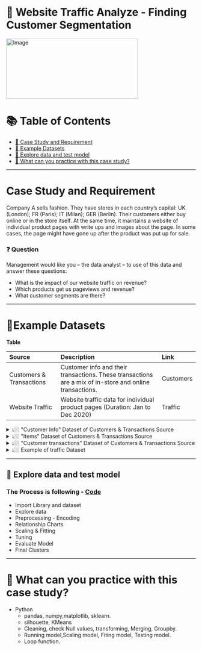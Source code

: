 # 👕 Website Traffic Analyze - Finding Customer Segmentation


 <img src="https://user-images.githubusercontent.com/101379141/201035143-6f1af4fe-4169-4074-8287-6790d88803db.png" alt="Image" width="350" height="160">  



# :books: Table of Contents <!-- omit in toc -->

- [:briefcase: Case Study and Requirement](#case-study-and-requirement)
- [:bookmark_tabs: Example Datasets](#bookmark_tabsexample-datasets)
- [🔎 Explore data and test model](#explore-data-and-test-model)
- [📃 What can you practice with this case study?](#-what-can-you-practice-with-this-case-study)

---

# Case Study and Requirement

Company A sells fashion. They have stores in each country’s capital: UK (London); FR (Paris); IT (Milan); GER (Berlin). Their customers either buy online or in the store itself. 
At the same time, it maintains a website of individual product pages with write ups and images about the page. In some cases, the page might have gone up after the product was put up for sale. 


### ❓ Question
Management would like you – the data analyst – to use of this data and answer these questions: 
- What is the impact of our website traffic on revenue? 
- Which products get us pageviews and revenue?
- What customer segments are there?

---

# :bookmark_tabs:Example Datasets


**Table** 

<div align="center">

|Source|Description|	Link|	
|:----|:-----|:----|
Customers & Transactions|Customer info and their transactions. These transactions are a mix of in-store and online transactions.|Customers|
Website Traffic|Website traffic data for individual product pages (Duration: Jan to Dec 2020)|Traffic|
</div>
 

<details><summary> 👆🏼 "Customer Info" Dataset of Customers & Transactions Source </summary>

- ID : Customer ID
- FirstName
- LastName
- Country
- DateJoined : The date when customer sign up for account on website.
- Gender 
- Birthday:
- Newsletter : Do customer accept to receive email-newsletter monthly ?

|ID|FirstName|	LastName|	Country|	DateJoined|	Gender|	Birthday|	Newsletter|
|:----|:-----|:----|:----|:-----|:----|:----|:-----|
0|	V0.296680287495188|	L0.104646531512644|	FR - France|	2015-12-18|		|1968-02-03|	N|
1|	D0.793097101838541|	Law0.141693355411763|	GER - Germany|	2015-12-21|	M|	2009-10-06|	Y|
2|	Ker0.141418247925814|	Ng0.753960335680345|	FR - France|	2015-12-22	|F	|1990-08-04	|Y|
3|	Fik0.950054552966336|	F0.590961171612745	|UK - United Kingdom|	2015-12-22|	M	|1974-07-24|	N|
4|	Iona0.294287981536498|	Ison0.826191754811968|	IT - Italy|	2015-12-22	|M	|1981-08-13	|N|
5|	Celin0.498684223052738|	Tio0.597043135639238|	GER - Germany|	2015-12-23|	F	|1979-03-27|Y|
6|	Ad0.410135716954602|	Tan0.662463855720801|	GER - Germany|	2015-12-23	|M	|1984-06-01|N|
7|	Ev0.291189764697797|	Kh0.766529502176661|	GER - Germany|	2015-12-24	|F	|1970-11-12|Y|
8|	S0.892783416837388|	WEN0.271074390106408|	FR - France|	2015-12-28	|M|1991-02-28|Y|
9|	Chok0.637930969851357|	SW0.984189910495377|	FR - France|	2015-04-01|	|	|1984-02-14|Y|

</details>

<details><summary> 👆🏼 "Items" Dataset of Customers & Transactions Source </summary>

- ItemID : Customer ID
- Product: encrypted Product Name
- Brand : encrypted Brand name
- SellPrice 
- CostPrice

|ItemID|Product|Brand|SellPrice|CostPrice|	
|:----|:-----|:----|:----|:-----|
1|	032irview0.686128260621012|	Ki)D3jDmA,RIP68X|	943|	359|
2|	070ttream0.518887735674677|	GO4582ey<S!+k1VE| 717|	207|
3|	070htream0.333307794468401|	G.Kb^jz*soY!(-4Q|	739|	199|
4|	100Grseys0.271522111052549|	Dr|vm[-5p~56Y\mk|	532|	262|
5|	100[nside0.645837365801341|	Dr|vm[-5p~56Y\mk|	593|	392|
6|	101Hition0.428000735843647|	LaX{ty9j_zZdD-\`|	1098|	110|
7|	101Tation0.58144832266657|	Bap5U9):Zyo)!(Y0|	434|	164|
8|	101s-info0.671227295694652|	LN=p+iC[&z'G,t&/|	524|	406|
9|	101clease0.915823550778048|	Ac8IJsKH,4xtY.Tk|	586|	231|
10|	101Dlease0.745305177696334|	SSJ%#@$7LTf<p'Jx|	465|	256|


</details>

<details><summary> 👆🏼 "Customer transactions" Dataset of Customers & Transactions Source </summary>

- OrderID :
- CustomerID: 
- ItemID : 
- TransactionDate : When customer buy products
- Channel : Store or Online

|OrderID|CustomerID|ItemID|TransactionDate|Channel|	
|:----|:-----|:----|:----|:-----|
0|	0|	352|	2020-03-21|	In Store|
0|	0|	3433|	2020-07-14|	In Store|
0|	0|	11162|	2020-08-09|	In Store|
0|	0|	13011|2020-12-07|	In Store|
0|	0|	13885|	2020-11-08|	In Store|
1|	0|	1867|	2020-05-19|	In Store|
1|	0|	16495|	2020-01-24|	In Store|
2|	0|	1653|	2020-09-24|	Online|
2|	0|	2520|	2020-02-06|	Online|
2|	0|	5117|	2020-04-27|	Online|

</details>

<details><summary> 👆🏼 Example of traffic Dataset  </summary>

- Page URL : website's address of products  contains products names vs month & Year of transactions
- users: number of users
- uniquePageviews :  number of unique page views
- pageviews : number of page views
- Brand : encrypted Brand name
- Posted On (DD/MM/YYYY) : Date of Website traffic. 

|Page URL|users|uniquePageviews|pageviews|Brand|Posted On (DD/MM/YYYY)|	
|:----|:-----|:----|:----|:-----|:-----|
/2020/1/032irview0.686128260621012|	5669|	5778|	6286|	Ki)D3jDmA,RIP68X|	1/10/2020|
/2020/1/070ttream0.518887735674677|	360|	370|	403|	GO4582ey<S!+k1VE|	1/10/2020|
/2020/1/070htream0.333307794468401|	588|	614|	658|	G.Kb^jz*soY!(-4Q|	1/16/2020|
/2020/1/100Grseys0.271522111052549|	1284|	1309|	1385|	Dr|vm[-5p~56Y\mk|	1/17/2020|
/2020/1/100[nside0.645837365801341|	1846|	1881|	2025|	Dr|vm[-5p~56Y\mk|	1/23/2020|
/2020/1/101Hition0.428000735843647|	2111|	2134|	2330|	LaX{ty9j_zZdD-\`|	1/30/2020|
/2020/1/101Tation0.58144832266657|	1714|	1740|	1896|	Bap5U9):Zyo)!(Y0|	1/8/2020|
/2020/1/101s-info0.671227295694652|	465|	469|	498|	LN=p+iC[&z'G,t&/|	1/28/2020|
/2020/1/101clease0.915823550778048|	516| 519|	552|	Ac8IJsKH,4xtY.Tk|	1/2/2020|
/2020/1/101Dlease0.745305177696334|	285|	287|	306|	SSJ%#@$7LTf<p'Jx|	1/1/2020|

</details>


---
## 🔎  Explore data and test model

### The Process is following -  [Code](https://github.com/beto1810/Website_Traffic_Analyze/blob/main/Code_Unsupervised.ipynb)

- Import Library and dataset
- Explore data
- Preprocessing - Encoding
- Relationship Charts
- Scaling & Fitting
- Tuning
- Evaluate Model
- Final Clusters

---

# 🧾 What can you practice with this case study?
- Python
  - pandas, numpy,matplotlib, sklearn.
  - silhouette, KMeans
  - Cleaning, check Null values, transforming, Merging, Groupby. 
  - Running model,Scaling model, Fiting model, Testing model. 
  - Loop function.


